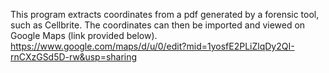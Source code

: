 This program extracts coordinates from a pdf generated by a forensic tool, such as Cellbrite. 
The coordinates can then be imported and viewed on Google Maps (link provided below).
https://www.google.com/maps/d/u/0/edit?mid=1yosfE2PLiZlqDy2QI-rnCXzGSd5D-rw&usp=sharing
